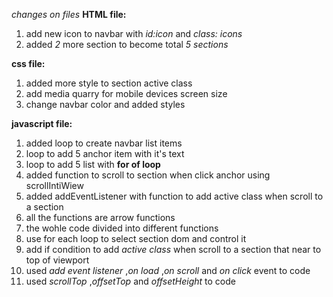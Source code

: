 *changes on files*
**HTML file:**
1. add new icon to navbar with *id:icon* and *class: icons*
2. added *2* more section to become total *5 sections*

**css file:**
1. added more style to section active class
2. add media quarry for mobile devices screen size
3. change navbar color and added styles

**javascript file:**
1. added loop to create navbar list items
2. loop to add 5 anchor item with it's text
3. loop to add 5 list with **for of loop**
4. added function to scroll to section when click anchor using scrollIntiWiew
5. added addEventListener with function to add active class when scroll to a section
6. all the functions are arrow functions
7. the wohle code divided into different functions
8. use for each loop to select section dom and control it
9. add if condition to add *active class* when scroll to a section that near to top of viewport
10. used *add event listener* ,*on load* ,*on scroll* and *on click* event to code
11. used *scrollTop* ,*offsetTop* and *offsetHeight* to code
